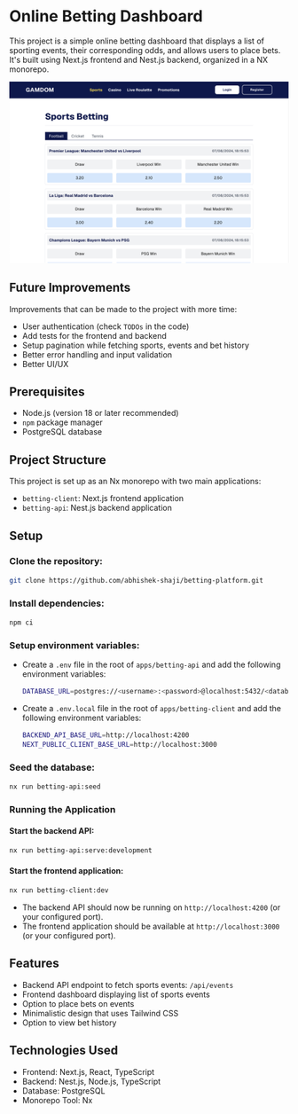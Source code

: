 # Online Betting Dashboard

This project is a simple online betting dashboard that displays a list of sporting events, their corresponding odds, and allows users to place bets. It's built using Next.js frontend and Nest.js backend, organized in a NX monorepo.

![Screenshot of the application](./docs/assets/screenshots.png)

## Future Improvements
Improvements that can be made to the project with more time:
- User authentication (check `TODOs` in the code)
- Add tests for the frontend and backend
- Setup pagination while fetching sports, events and bet history
- Better error handling and input validation
- Better UI/UX

## Prerequisites

- Node.js (version 18 or later recommended)
- `npm` package manager
- PostgreSQL database

## Project Structure

This project is set up as an Nx monorepo with two main applications:

- `betting-client`: Next.js frontend application
- `betting-api`: Nest.js backend application

## Setup

### Clone the repository:
```bash
git clone https://github.com/abhishek-shaji/betting-platform.git
```
### Install dependencies:
```bash
npm ci
```
### Setup environment variables:
   - Create a `.env` file in the root of `apps/betting-api` and add the following environment variables:
     ```bash
     DATABASE_URL=postgres://<username>:<password>@localhost:5432/<database>
     ```
   - Create a `.env.local` file in the root of `apps/betting-client` and add the following environment variables:
     ```bash
     BACKEND_API_BASE_URL=http://localhost:4200
     NEXT_PUBLIC_CLIENT_BASE_URL=http://localhost:3000
      ```
### Seed the database:
```bash
nx run betting-api:seed
```

### Running the Application
#### Start the backend API:
```bash
nx run betting-api:serve:development
```
#### Start the frontend application:
```bash
nx run betting-client:dev
```

- The backend API should now be running on `http://localhost:4200` (or your configured port).
- The frontend application should be available at `http://localhost:3000` (or your configured port).

## Features

- Backend API endpoint to fetch sports events: `/api/events`
- Frontend dashboard displaying list of sports events
- Option to place bets on events
- Minimalistic design that uses Tailwind CSS
- Option to view bet history

## Technologies Used

- Frontend: Next.js, React, TypeScript
- Backend: Nest.js, Node.js, TypeScript
- Database: PostgreSQL
- Monorepo Tool: Nx
